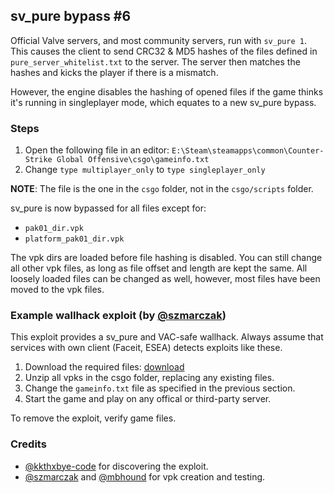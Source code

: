 ## sv\_pure bypass \#6

Official Valve servers, and most community servers, run with `sv_pure 1`. This causes the client to send CRC32 & MD5 hashes of the files defined in `pure_server_whitelist.txt` to the server. The server then matches the hashes and kicks the player if there is a mismatch.

However, the engine disables the hashing of opened files if the game thinks it's running in singleplayer mode, which equates to a new sv_pure bypass.

### Steps

1. Open the following file in an editor: 
`E:\Steam\steamapps\common\Counter-Strike Global Offensive\csgo\gameinfo.txt`
2. Change `type multiplayer_only` to `type singleplayer_only`

**NOTE**: The file is the one in the `csgo` folder, not in the `csgo/scripts` folder.

sv_pure is now bypassed for all files except for:
* `pak01_dir.vpk`
* `platform_pak01_dir.vpk`

The vpk dirs are loaded before file hashing is disabled. You can still change all other vpk files, as long as file offset and length are kept the same. All loosely loaded files can be changed as well, however, most files have been moved to the vpk files.

### Example wallhack exploit (by [@szmarczak](https://github.com/szmarczak))

This exploit provides a sv_pure and VAC-safe wallhack. Always assume that services with own client (Faceit, ESEA) detects exploits like these.

1. Download the required files: [download](https://drive.google.com/file/d/18keujp9OXI9L5mdv13dssTAhh4t_maJm/view?usp=sharing)
2. Unzip all vpks in the csgo folder, replacing any existing files.
3. Change the `gameinfo.txt` file as specified in the previous section.
4. Start the game and play on any offical or third-party server.

To remove the exploit, verify game files.

### Credits

* [@kkthxbye-code](https://github.com/kkthxbye-code) for discovering the exploit.
* [@szmarczak](https://github.com/szmarczak) and [@mbhound](https://github.com/mbhound) for vpk creation and testing.
